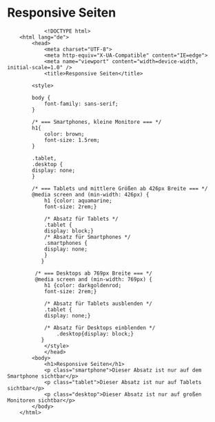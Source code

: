 # Responsive Seiten


				<!DOCTYPE html> 
		<html lang="de">
			<head>
				<meta charset="UTF-8">
				<meta http-equiv="X-UA-Compatible" content="IE=edge">
				<meta name="viewport" content="width=device-width, initial-scale=1.0" />
				<title>Responsive Seiten</title>

			<style>

			body {
				font-family: sans-serif;
			}

			/* === Smartphones, kleine Monitore === */
			h1{
				color: brown;
				font-size: 1.5rem;
			}

			.tablet,
			.desktop {
			display: none;
			}

			/* === Tablets und mittlere Größen ab 426px Breite === */
			@media screen and (min-width: 426px) {
				h1 {color: aquamarine;
				font-size: 2rem;}

				/* Absatz für Tablets */
				.tablet {
				display: block;}
				/* Absatz für Smartphones */
				.smartphones {
				display: none;
				}
			   }

			 /* === Desktops ab 769px Breite === */
			 @media screen and (min-width: 769px) {
				h1 {color: darkgoldenrod;
				font-size: 2rem;}

				/* Absatz für Tablets ausblenden */
				.tablet {
				display: none;}

				/* Absatz für Desktops einblenden */
					.desktop{display: block;}
			   }
				</style>
				</head>
			<body>
				<h1>Responsive Seiten</h1>
				<p class="smartphone">Dieser Absatz ist nur auf dem Smartphone sichtbar</p>
				<p class="tablet">Dieser Absatz ist nur auf Tablets sichtbar</p>
				<p class="desktop">Dieser Absatz ist nur auf großen Monitoren sichtbar</p>
			</body>
		</html>
